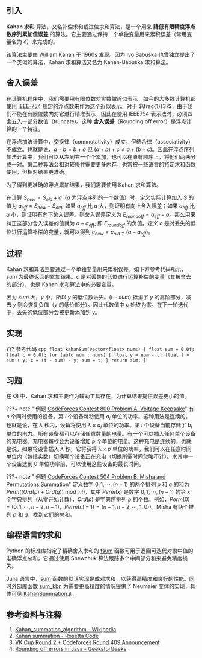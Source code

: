 ## 引入

**Kahan 求和** 算法，又名补偿求和或进位求和算法，是一个用来 **降低有限精度浮点数序列累加值误差** 的算法。它主要通过保持一个单独变量用来累积误差（常用变量名为 $c$）来完成的。

该算法主要由 William Kahan 于 1960s 发现。因为 Ivo Babuška 也曾独立提出了一个类似的算法，Kahan 求和算法又名为 Kahan-Babuška 求和算法。

## 舍入误差

在计算机程序中，我们需要用有限位数对实数做近似表示，如今的大多数计算机都使用 [IEEE-754](https://en.wikipedia.org/wiki/IEEE_754) 规定的浮点数来作为这个近似表示。对于 $\frac{1}{3}$，由于我们不能在有限位数内对它进行精准表示，因此在使用 IEEE754 表示法时，必须四舍五入一部分数值（truncate)。这种 **舍入误差**（Rounding off error）是浮点计算的一个特征。

在浮点加法计算中，交换律（commutativity）成立，但结合律（associativity）不成立。也就是说，$a+b = b+a$ 但 $(a+b)+c \neq a+(b+c)$。因此在浮点序列加法计算中，我们可以从左到右一个个累加，也可以在原有顺序上，将他们两两分成一对。第二种算法会相对较慢并需要更多内存，也常被一些语言的特定求和函数使用，但相对结果更准确。

为了得到更准确的浮点累加结果，我们需要使用 Kahan 求和算法。

在计算 $S_{new}=S_{old}+a$（$a$ 为浮点序列的一个数值）时，定义实际计算加入 $S$ 的值为 $a_{eff}=S_{new}-S_{old}$, 如果 $a_{eff}$ 比 $a$ 大，则证明有向上舍入误差；如果 $a_{eff}$ 比 $a$ 小，则证明有向下舍入误差。则舍入误差定义为 $E_{roundoff} = a_{eff} - a$。那么用来纠正这部分舍入误差的值就为 $a-a_{eff}$, 即 $E_{roundoff}$ 的负值。定义 $c$ 是对丢失的低位进行运算补偿的变量，就可以得到 $c_{new} = c_{old} + (a - a_{eff})$。

## 过程

Kahan 求和算法主要通过一个单独变量用来累积误差。如下方参考代码所示，$sum$ 为最终返回的累加结果。$c$ 是对丢失的低位进行运算补偿的变量（其被舍去的部分），也是 Kahan 求和算法中的必要变量。

因为 $sum$ 大，$y$ 小，所以 $y$ 的低位数丢失。$(t - sum)$ 抵消了 $y$ 的高阶部分，减去 $y$ 则会恢复负值（$y$ 的低价部分）。因此代数值中 $c$ 始终为零。在下一轮迭代中，丢失的低位部分会被更新添加到 $y$。

## 实现

??? 参考代码
    ```cpp
    float kahanSum(vector<float> nums) {
      float sum = 0.0f;
      float c = 0.0f;
      for (auto num : nums) {
        float y = num - c;
        float t = sum + y;
        c = (t - sum) - y;
        sum = t;
      }
      return sum;
    }
    ```

## 习题

在 OI 中，Kahan 求和主要作为辅助工具存在，为计算结果提供误差更小的值。

???+ note " 例题 [CodeForces Contest 800 Problem A. Voltage Keepsake](https://codeforces.com/contest/800/problem/A)"
    有 $n$ 个同时使用的设备。第 $i$ 个设备每秒使用 $a_{i}$ 单位的功率。这种用法是连续的。也就是说，在 $\lambda$ 秒内，设备将使用 $\lambda \times a_{i}$ 单位的功率。第 $i$ 个设备当前存储了 $b_{i}$ 单位的电力。所有设备都可以存储任意数量的电量。有一个可以插入任何单个设备的充电器。充电器每秒会为设备增加 $p$ 个单位的电量。这种充电是连续的。也就是说，如果将设备插入 $\lambda$ 秒，它将获得 $\lambda \times p$ 单位的功率。我们可以在任意时间单位内（包括实数）切换哪个设备正在充电（切换所需时间忽略不计）。求其中一个设备达到 $0$ 单位功率前，可以使用这些设备的最长时间。

???+ note " 例题 [CodeForces Contest 504 Problem B. Misha and Permutations Summation](https://codeforces.com/problemset/problem/504/B)"
    定义数字 $0, 1, \cdots, (n - 1)$ 的两个排列 $p$ 和 $q$ 的和为 $Perm((Ord(p)+Ord(q))\bmod n!)$，其中 $Perm(x)$ 是数字 $0, 1, \cdots, (n-1)$ 的第 $x$ 个字典排列（从零开始计数），$Ord(p)$ 是字典序排列 $p$ 的个数。例如，$Perm(0) = (0, 1, \cdots , n - 2, n - 1)$，$Perm(n! - 1) = (n - 1, n-2,\cdots, 1,0))$。Misha 有两个排列 $p$ 和 $q$，找到它们的总和。

## 编程语言的求和

Python 的标准库指定了精确舍入求和的 [fsum](https://docs.python.org/3/library/math.html#math.fsum) 函数可用于返回可迭代对象中值的准确浮点总和，它通过使用 Shewchuk 算法跟踪多个中间部分和来避免精度损失。

Julia 语言中，[sum](https://docs.julialang.org/en/v1/base/collections/#Base.sum) 函数的默认实现是成对求和，以获得高精度和良好的性能。同时外部库函数 [sum\_kbn](http://www.jlhub.com/julia/manual/en/function/sum_kbn) 为需要更高精度的情况提供了 Neumaier 变体的实现，具体可见 [KahanSummation.jl](https://github.com/JuliaMath/KahanSummation.jl)。

## 参考资料与注释

1.  [Kahan\_summation\_algorithm - Wikipedia](https://en.wikipedia.org/wiki/Kahan_summation_algorithm)
2.  [Kahan summation - Rosetta Code](https://rosettacode.org/wiki/Kahan_summation)
3.  [VK Cup Round 2 + Codeforces Round 409 Announcement](https://codeforces.com/blog/entry/51577)
4.  [Rounding off errors in Java - GeeksforGeeks](https://www.geeksforgeeks.org/rounding-off-errors-java/)
